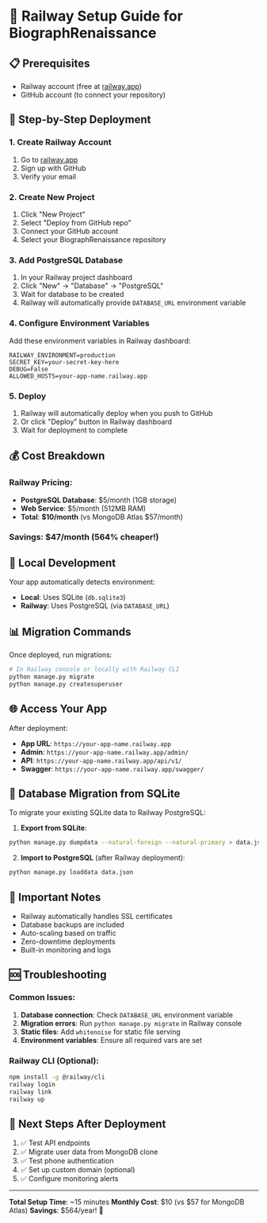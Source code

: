 # 🚂 Railway Setup Guide for BiographRenaissance

## 📋 Prerequisites
- Railway account (free at [railway.app](https://railway.app))
- GitHub account (to connect your repository)

## 🚀 Step-by-Step Deployment

### 1. **Create Railway Account**
1. Go to [railway.app](https://railway.app)
2. Sign up with GitHub
3. Verify your email

### 2. **Create New Project**
1. Click "New Project"
2. Select "Deploy from GitHub repo"
3. Connect your GitHub account
4. Select your BiographRenaissance repository

### 3. **Add PostgreSQL Database**
1. In your Railway project dashboard
2. Click "New" → "Database" → "PostgreSQL"
3. Wait for database to be created
4. Railway will automatically provide `DATABASE_URL` environment variable

### 4. **Configure Environment Variables**
Add these environment variables in Railway dashboard:

```
RAILWAY_ENVIRONMENT=production
SECRET_KEY=your-secret-key-here
DEBUG=False
ALLOWED_HOSTS=your-app-name.railway.app
```

### 5. **Deploy**
1. Railway will automatically deploy when you push to GitHub
2. Or click "Deploy" button in Railway dashboard
3. Wait for deployment to complete

## 💰 **Cost Breakdown**

### Railway Pricing:
- **PostgreSQL Database**: $5/month (1GB storage)
- **Web Service**: $5/month (512MB RAM)
- **Total**: **$10/month** (vs MongoDB Atlas $57/month)

### Savings: **$47/month** (564% cheaper!)

## 🔧 **Local Development**

Your app automatically detects environment:
- **Local**: Uses SQLite (`db.sqlite3`)
- **Railway**: Uses PostgreSQL (via `DATABASE_URL`)

## 📊 **Migration Commands**

Once deployed, run migrations:
```bash
# In Railway console or locally with Railway CLI
python manage.py migrate
python manage.py createsuperuser
```

## 🌐 **Access Your App**

After deployment:
- **App URL**: `https://your-app-name.railway.app`
- **Admin**: `https://your-app-name.railway.app/admin/`
- **API**: `https://your-app-name.railway.app/api/v1/`
- **Swagger**: `https://your-app-name.railway.app/swagger/`

## 🔄 **Database Migration from SQLite**

To migrate your existing SQLite data to Railway PostgreSQL:

1. **Export from SQLite**:
```bash
python manage.py dumpdata --natural-foreign --natural-primary > data.json
```

2. **Import to PostgreSQL** (after Railway deployment):
```bash
python manage.py loaddata data.json
```

## 🚨 **Important Notes**

- Railway automatically handles SSL certificates
- Database backups are included
- Auto-scaling based on traffic
- Zero-downtime deployments
- Built-in monitoring and logs

## 🆘 **Troubleshooting**

### Common Issues:
1. **Database connection**: Check `DATABASE_URL` environment variable
2. **Migration errors**: Run `python manage.py migrate` in Railway console
3. **Static files**: Add `whitenoise` for static file serving
4. **Environment variables**: Ensure all required vars are set

### Railway CLI (Optional):
```bash
npm install -g @railway/cli
railway login
railway link
railway up
```

## 🎯 **Next Steps After Deployment**

1. ✅ Test API endpoints
2. ✅ Migrate user data from MongoDB clone
3. ✅ Test phone authentication
4. ✅ Set up custom domain (optional)
5. ✅ Configure monitoring alerts

---

**Total Setup Time**: ~15 minutes
**Monthly Cost**: $10 (vs $57 for MongoDB Atlas)
**Savings**: $564/year! 🎉
